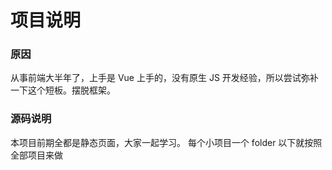 # 项目说明 #

### 原因 ###

从事前端大半年了，上手是 Vue 上手的，没有原生 JS 开发经验，所以尝试弥补一下这个短板。摆脱框架。

### 源码说明 ###

本项目前期全都是静态页面，大家一起学习。
每个小项目一个 folder 以下就按照全部项目来做

